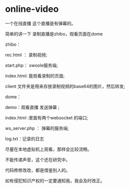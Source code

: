 # online-video
一个在线直播  这个直播是有弹幕的。

简单的讲一下  录制直播是zhibo，观看页面在dome

zhibo：

rec.html ： 录制视频;

start.php： swoole服务端;

index.html: 能观看录制的页面;

client 文件夹是用来存放录制视频的base64的图片，然后转发;


dome：

demo：观看直播 发送弹幕 ;

index.html :里面有两个websocket 的端口;

ws_server.php ： 弹幕的服务端;

log.txt：记录的日志


尽量在本地虚拟机上观看，那样会比较流畅。

不能传递声音，这个还在研究中。

代码修修改改，都是借鉴别人的。

如有侵犯知识产权的一定要通知我，我会及时改正。


